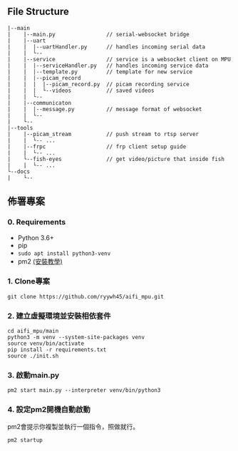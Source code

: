 ## File Structure
```
|--main
|    |--main.py                // serial-websocket bridge
|    |--uart                   
|    |  |--uartHandler.py      // handles incoming serial data 
|    |  └--
|    |--service                // service is a websocket client on MPU
|    |  |--serviceHandler.py   // handles incoming service data
|    |  |--template.py         // template for new service
|    |  |--picam_record        
|    |  |  |--picam_record.py  // picam recording service
|    |  |  └--videos           // saved videos
|    |  └--
|    |--communicaton
|    |  |--message.py          // message format of websocket
|    |  └--
|    └--
|--tools
|    |--picam_stream           // push stream to rtsp server
|    |  └-- ...
|    |--frpc                   // frp client setup guide
|    |  └-- ...
|    └--fish-eyes              // get video/picture that inside fish
|    |  └-- ...
└--docs
|    └--
```

## 佈署專案
### 0. Requirements
- Python 3.6+
- pip
- `sudo apt install python3-venv`
- pm2 [(安裝教學)](./install-pm2.md)

### 1. Clone專案
```
git clone https://github.com/ryywh45/aifi_mpu.git
```
### 2. 建立虛擬環境並安裝相依套件
```
cd aifi_mpu/main
python3 -m venv --system-site-packages venv
source venv/bin/activate
pip install -r requirements.txt
source ./init.sh
```
### 3. 啟動main.py
```
pm2 start main.py --interpreter venv/bin/python3
```
### 4. 設定pm2開機自動啟動
pm2會提示你複製並執行一個指令，照做就行。
```
pm2 startup
```

